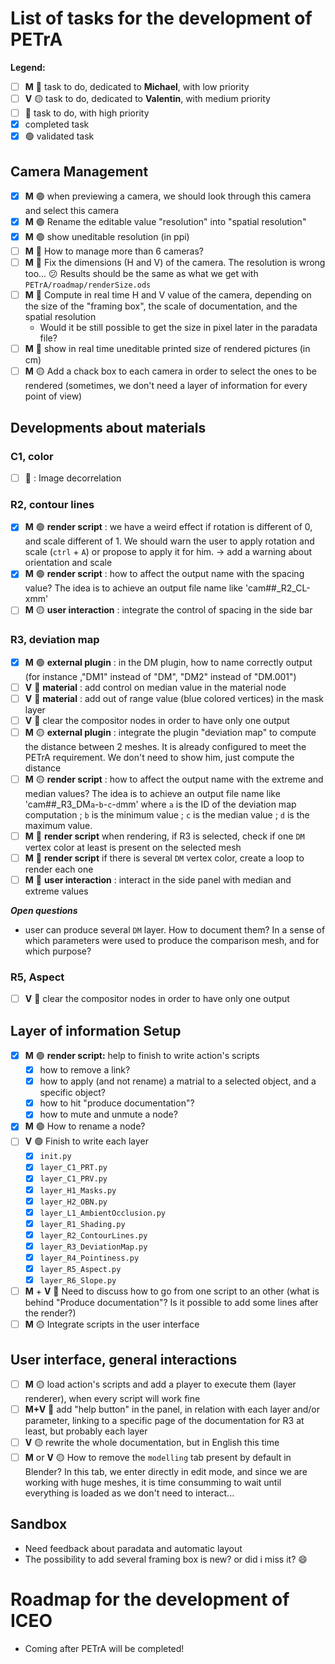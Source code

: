 # List of tasks for the development of PETrA

**Legend:**
- [ ] **M** :large_blue_circle: task to do, dedicated to **Michael**, with low priority
- [ ] **V** :yellow_circle: task to do, dedicated to **Valentin**, with medium priority
- [ ] :red_circle: task to do, with high priority
- [x] completed task
- [x] :green_circle: validated task

## Camera Management
- [x] **M** :green_circle: when previewing a camera, we should look through this camera and select this camera
- [x] **M** :green_circle: Rename the editable value "resolution" into "spatial resolution"
- [x] **M** :green_circle: show uneditable resolution (in ppi)
- [ ] **M** :red_circle: How to manage more than 6 cameras?
- [ ] **M** :red_circle: Fix the dimensions (H and V) of the camera. The resolution is wrong too... :confused: Results should be the same as what we get with `PETrA/roadmap/renderSize.ods`
- [ ] **M** :red_circle: Compute in real time H and V value of the camera, depending on the size of the "framing box", the scale of documentation, and the spatial resolution
  - Would it be still possible to get the size in pixel later in the paradata file?
- [ ] **M** :red_circle: show in real time uneditable printed size of rendered pictures (in cm)
- [ ] **M** :yellow_circle: Add a chack box to each camera in order to select the ones to be rendered (sometimes, we don't need a layer of information for every point of view)

## Developments about materials
### C1, color
- [ ] :large_blue_circle: : Image decorrelation

### R2, contour lines
- [x] **M** :green_circle: **render script** : we have a weird effect if rotation is different of 0, and scale different of 1. We should warn the user to apply rotation and scale (`ctrl` + `A`) or propose to apply it for him. -> add a warning about orientation and scale
- [x] **M** :green_circle: **render script** : how to affect the output name with the spacing value? The idea is to achieve an output file name like 'cam##_R2_CL-xmm'
- [ ] **M** :yellow_circle: **user interaction** : integrate the control of spacing in the side bar

### R3, deviation map
- [x] **M** :green_circle: **external plugin** : in the DM plugin, how to name correctly output (for instance ,"DM1" instead of "DM", "DM2" instead of "DM.001")
- [ ] **V** :red_circle: **material** : add control on median value in the material node
- [ ] **V** :red_circle: **material** : add out of range value (blue colored vertices) in the mask layer
- [ ] **V** :red_circle: clear the compositor nodes in order to have only one output
- [ ] **M** :yellow_circle: **external plugin** : integrate the plugin "deviation map" to compute the distance between 2 meshes. It is already configured to meet the PETrA requirement. We don't need to show him, just compute the distance
- [ ] **M** :yellow_circle: **render script** : how to affect the output name with the extreme and median values? The idea is to achieve an output file name like 'cam##_R3_DM`a`-`b`-`c`-`d`mm' where `a` is the ID of the deviation map computation ; `b` is the minimum value ; `c` is the median value ; `d` is the maximum value.
- [ ] **M** :large_blue_circle: **render script** when rendering, if R3 is selected, check if one `DM` vertex color at least is present on the selected mesh
- [ ] **M** :large_blue_circle: **render script** if there is several `DM` vertex color, create a loop to render each one
- [ ] **M** :large_blue_circle: **user interaction** : interact in the side panel with median and extreme values

**_Open questions_**
- user can produce several `DM` layer. How to document them? In a sense of which parameters were used to produce the comparison mesh, and for which purpose?

### R5, Aspect
- [ ] **V** :red_circle: clear the compositor nodes in order to have only one output

## Layer of information Setup
- [x] **M** :green_circle: **render script:** help to finish to write action's scripts
  - [x] how to remove a link?
  - [x] how to apply (and not rename) a matrial to a selected object, and a specific object?
  - [x] how to hit "produce documentation"?
  - [x] how to mute and unmute a node?
- [x] **M** :green_circle: How to rename a node?
- [ ] **V** :green_circle: Finish to write each layer
  - [x] `init.py`
  - [x] `layer_C1_PRT.py`
  - [x] `layer_C1_PRV.py`
  - [x] `layer_H1_Masks.py`
  - [x] `layer_H2_OBN.py`
  - [x] `layer_L1_AmbientOcclusion.py`
  - [x] `layer_R1_Shading.py`
  - [x] `layer_R2_ContourLines.py`
  - [x] `layer_R3_DeviationMap.py`
  - [x] `layer_R4_Pointiness.py`
  - [x] `layer_R5_Aspect.py`
  - [x] `layer_R6_Slope.py`
- [ ] **M** + **V** :red_circle: Need to discuss how to go from one script to an other (what is behind "Produce documentation"? Is it possible to add some lines after the render?)
- [ ] **M** :yellow_circle: Integrate scripts in the user interface

## User interface, general interactions
- [ ] **M** :yellow_circle: load action's scripts and add a player to execute them (layer renderer), when every script will work fine
- [ ] **M+V** :large_blue_circle: add "help button" in the panel, in relation with each layer and/or parameter, linking to a specific page of the documentation for R3 at least, but probably each layer
- [ ] **V** :yellow_circle: rewrite the whole documentation, but in English this time
- [ ] **M** or **V** :yellow_circle: How to remove the `modelling` tab present by default in Blender? In this tab, we enter directly in edit mode, and since we are working with huge meshes, it is time consumming to wait until everything is loaded as we don't need to interact...

## Sandbox
- Need feedback about paradata and automatic layout
- The possibility to add several framing box is new? or did i miss it? :smile:

# Roadmap for the development of ICEO
- Coming after PETrA will be completed!
